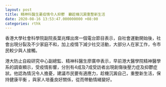 ```yaml
---
layout: post
title: 精神科醫生憂疫情令人抑鬱　籲趁機沉澱重整新生活
date: 2020-08-16 13:53:47.000000000 +08:00
categories: rthk
---
```


香港大學社會科學院副院長葉兆輝出席一個電台節目表示，自社會運動開始後，社會出現分裂及不少家庭不和，加上疫情下減少社交活動，大部分人在家工作，令市民較少與人接觸。

港大防止自殺研究中心副總監、精神科醫生廖廣申表示，早前港大醫學院精神醫學系的調查顯示，受疫情影響，分別有4成及7成受訪者出現創傷後壓力症及抑鬱症狀。他認為情況令人擔憂，建議市民要有適應力，趁機沉澱自己，重整新生活，保持健康平衡 ，與家人培養良好關係，從而帶動情緒變好。
